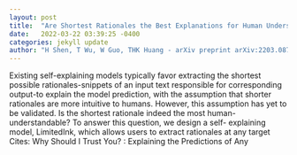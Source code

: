 ```yaml
---
layout: post
title:  "Are Shortest Rationales the Best Explanations for Human Understanding?"
date:   2022-03-22 03:39:25 -0400
categories: jekyll update
author: "H Shen, T Wu, W Guo, THK Huang - arXiv preprint arXiv:2203.08788, 2022"
---
```

Existing self-explaining models typically favor extracting the shortest possible rationales-snippets of an input text  responsible for  corresponding output-to explain the model prediction, with the assumption that shorter rationales are more intuitive to humans. However, this assumption has yet to be validated. Is the shortest rationale indeed the most human-understandable? To answer this question, we design a self- explaining model, LimitedInk, which allows users to extract rationales at any target Cites:   Why Should I Trust You? : Explaining the Predictions of Any